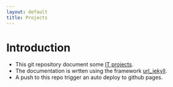 ```yaml
---
layout: default
title: Projects
---
```


<head><link rel="stylesheet" href="./doc/assets/css/style.css"/><script src="./doc/assets/js/main.js"></script></head>


[//]: #(Reference)
[prj_deploy_ep]: https://abelgacem.github.io/project/
[url_jekyll]:    https://jekyllrb.com


# Introduction
- This git repository document some [IT projects][prj_deploy_ep].
- The documentation is wrtten using the framework [url_jekyll].
- A push to this repo trigger an auto deploy to github pages.



